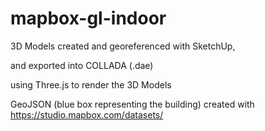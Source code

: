 # mapbox-gl-indoor

3D Models created and georeferenced with SketchUp, 

and exported into COLLADA (.dae)

using Three.js to render the 3D Models

GeoJSON (blue box representing the building) created with https://studio.mapbox.com/datasets/



